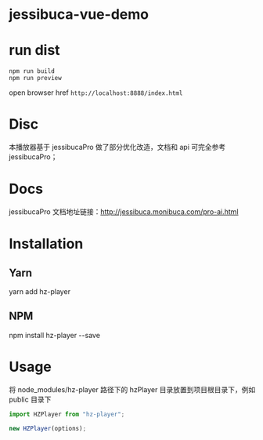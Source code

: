# jessibuca-vue-demo

# run dist

```shell
npm run build
npm run preview
```

open browser href `http://localhost:8888/index.html`

# Disc

本播放器基于 jessibucaPro 做了部分优化改造，文档和 api 可完全参考 jessibucaPro；

# Docs

jessibucaPro 文档地址链接：http://jessibuca.monibuca.com/pro-ai.html

# Installation

## Yarn

yarn add hz-player

## NPM

npm install hz-player --save

# Usage

将 node_modules/hz-player 路径下的 hzPlayer 目录放置到项目根目录下，例如 public 目录下

```javascript
import HZPlayer from "hz-player";

new HZPlayer(options);
```
